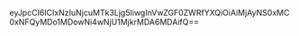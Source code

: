 eyJpcCI6ICIxNzIuNjcuMTk3Ljg5IiwgInVwZGF0ZWRfYXQiOiAiMjAyNS0xMC0xNFQyMDo1MDowNi4wNjU1MjkrMDA6MDAifQ==